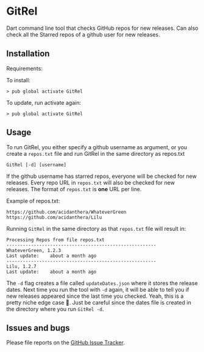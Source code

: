 # GitRel
Dart command line tool that checks GitHub repos for new releases. Can also check all the Starred repos of a github user for new releases.

## Installation

Requirements:

To install:

```console
> pub global activate GitRel
```

To update, run activate again:

```console
> pub global activate GitRel
```

## Usage

To run GitRel, you either specify a github username as argument, or you create a `repos.txt` file and run GitRel in the same directory as repos.txt
```
GitRel [-d] [username]
```

If the github username has starred repos, everyone will be checked for new releases. Every repo URL in `repos.txt` will also be checked for new releases.
The format of `repos.txt` is **one** URL per line.

Example of repos.txt:
```
https://github.com/acidanthera/WhateverGreen
https://github.com/acidanthera/Lilu
```

Running `GitRel` in the same directory as that `repos.txt` file will result in:

```
Processing Repos from file repos.txt
-------------------------------------------------------
WhateverGreen, 1.2.3
Last update: 	about a month ago
-------------------------------------------------------
Lilu, 1.2.7
Last update: 	about a month ago

```

The `-d` flag creates a file called `updateDates.json` where it stores the release dates. 
Next time you run the tool with `-d` again, it will be able to tell you if new releases 
appeared since the last time you checked. Yeah, this is a pretty niche edge case 🙂.
Just be careful since the dates file is created in the directory where you run `GitRel -d`.

## Issues and bugs

Please file reports on the
[GitHub Issue Tracker](https://github.com/holyspidoo/GitRel/issues).
